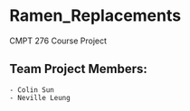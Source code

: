 # Ramen_Replacements
CMPT 276 Course Project

## Team Project Members:
    - Colin Sun
    - Neville Leung